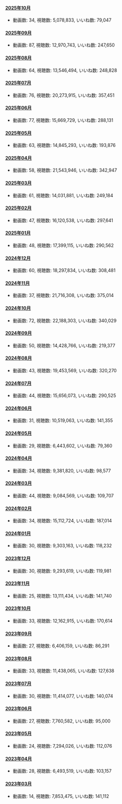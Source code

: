 #### [2025年10月](videos/202510 "wikilink")

-   動画数: 34, 視聴数: 5,078,833, いいね数: 79,047

#### [2025年09月](videos/202509 "wikilink")

-   動画数: 87, 視聴数: 12,970,743, いいね数: 247,650

#### [2025年08月](videos/202508 "wikilink")

-   動画数: 64, 視聴数: 13,546,494, いいね数: 248,828

#### [2025年07月](videos/202507 "wikilink")

-   動画数: 76, 視聴数: 20,273,915, いいね数: 357,451

#### [2025年06月](videos/202506 "wikilink")

-   動画数: 77, 視聴数: 15,669,729, いいね数: 288,131

#### [2025年05月](videos/202505 "wikilink")

-   動画数: 63, 視聴数: 14,845,293, いいね数: 193,876

#### [2025年04月](videos/202504 "wikilink")

-   動画数: 58, 視聴数: 21,543,946, いいね数: 342,947

#### [2025年03月](videos/202503 "wikilink")

-   動画数: 61, 視聴数: 14,031,881, いいね数: 249,184

#### [2025年02月](videos/202502 "wikilink")

-   動画数: 47, 視聴数: 16,120,538, いいね数: 297,641

#### [2025年01月](videos/202501 "wikilink")

-   動画数: 48, 視聴数: 17,399,115, いいね数: 290,562

#### [2024年12月](videos/202412 "wikilink")

-   動画数: 60, 視聴数: 18,297,834, いいね数: 308,481

#### [2024年11月](videos/202411 "wikilink")

-   動画数: 37, 視聴数: 21,716,308, いいね数: 375,014

#### [2024年10月](videos/202410 "wikilink")

-   動画数: 72, 視聴数: 22,188,303, いいね数: 340,029

#### [2024年09月](videos/202409 "wikilink")

-   動画数: 50, 視聴数: 14,428,766, いいね数: 219,377

#### [2024年08月](videos/202408 "wikilink")

-   動画数: 43, 視聴数: 19,453,569, いいね数: 320,270

#### [2024年07月](videos/202407 "wikilink")

-   動画数: 44, 視聴数: 15,656,073, いいね数: 290,525

#### [2024年06月](videos/202406 "wikilink")

-   動画数: 31, 視聴数: 10,519,063, いいね数: 141,355

#### [2024年05月](videos/202405 "wikilink")

-   動画数: 29, 視聴数: 6,443,602, いいね数: 79,360

#### [2024年04月](videos/202404 "wikilink")

-   動画数: 34, 視聴数: 9,381,820, いいね数: 98,577

#### [2024年03月](videos/202403 "wikilink")

-   動画数: 44, 視聴数: 9,084,569, いいね数: 109,707

#### [2024年02月](videos/202402 "wikilink")

-   動画数: 34, 視聴数: 15,112,724, いいね数: 187,014

#### [2024年01月](videos/202401 "wikilink")

-   動画数: 30, 視聴数: 9,303,163, いいね数: 118,232

#### [2023年12月](videos/202312 "wikilink")

-   動画数: 30, 視聴数: 9,293,619, いいね数: 119,981

#### [2023年11月](videos/202311 "wikilink")

-   動画数: 25, 視聴数: 13,111,434, いいね数: 141,740

#### [2023年10月](videos/202310 "wikilink")

-   動画数: 33, 視聴数: 12,162,915, いいね数: 170,614

#### [2023年09月](videos/202309 "wikilink")

-   動画数: 27, 視聴数: 6,406,159, いいね数: 86,291

#### [2023年08月](videos/202308 "wikilink")

-   動画数: 33, 視聴数: 11,438,065, いいね数: 127,638

#### [2023年07月](videos/202307 "wikilink")

-   動画数: 30, 視聴数: 11,414,077, いいね数: 140,074

#### [2023年06月](videos/202306 "wikilink")

-   動画数: 27, 視聴数: 7,760,582, いいね数: 95,000

#### [2023年05月](videos/202305 "wikilink")

-   動画数: 24, 視聴数: 7,294,026, いいね数: 112,076

#### [2023年04月](videos/202304 "wikilink")

-   動画数: 28, 視聴数: 6,493,519, いいね数: 103,157

#### [2023年03月](videos/202303 "wikilink")

-   動画数: 14, 視聴数: 7,853,475, いいね数: 141,112

